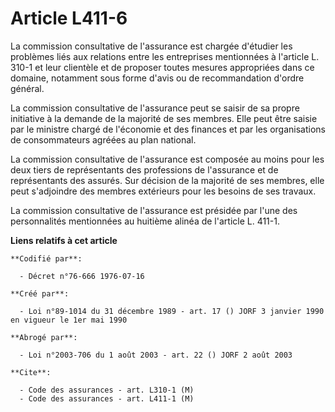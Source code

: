# Article L411-6

La commission consultative de l'assurance est chargée d'étudier les problèmes liés aux relations entre les entreprises
mentionnées à l'article L. 310-1 et leur clientèle et de proposer toutes mesures appropriées dans ce domaine, notamment sous
forme d'avis ou de recommandation d'ordre général.

La commission consultative de l'assurance peut se saisir de sa propre initiative à la demande de la majorité de ses membres.
Elle peut être saisie par le ministre chargé de l'économie et des finances et par les organisations de consommateurs agréées
au plan national.

La commission consultative de l'assurance est composée au moins pour les deux tiers de représentants des professions de
l'assurance et de représentants des assurés. Sur décision de la majorité de ses membres, elle peut s'adjoindre des membres
extérieurs pour les besoins de ses travaux.

La commission consultative de l'assurance est présidée par l'une des personnalités mentionnées au huitième alinéa de
l'article L. 411-1.

**Liens relatifs à cet article**

	**Codifié par**:

	  - Décret n°76-666 1976-07-16

	**Créé par**:

	  - Loi n°89-1014 du 31 décembre 1989 - art. 17 () JORF 3 janvier 1990 en vigueur le 1er mai 1990

	**Abrogé par**:

	  - Loi n°2003-706 du 1 août 2003 - art. 22 () JORF 2 août 2003

	**Cite**:

	  - Code des assurances - art. L310-1 (M)
	  - Code des assurances - art. L411-1 (M)
